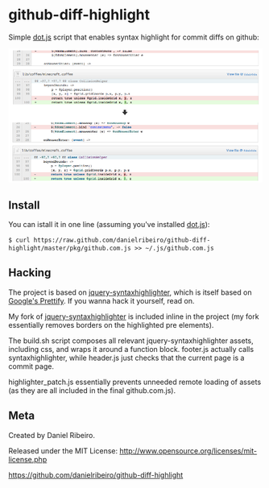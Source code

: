 github-diff-highlight
=====================

Simple [dot.js](http://defunkt.io/dotjs/) script that enables syntax highlight for commit diffs on github:

![](https://github.com/danielribeiro/github-diff-highlight/raw/master/docs/example.png)

Install
-----

You can istall it in one line (assuming you've installed [dot.js](http://defunkt.io/dotjs/)):

	$ curl https://raw.github.com/danielribeiro/github-diff-highlight/master/pkg/github.com.js >> ~/.js/github.com.js

Hacking
-----
The project is based on [jquery-syntaxhighlighter](http://balupton.github.com/jquery-syntaxhighlighter/demo/), which is itself based on [Google's Prettify](http://code.google.com/p/google-code-prettify/). If you wanna hack it yourself, read on.

My fork of [jquery-syntaxhighlighter](https://github.com/balupton/jquery-syntaxhighlighter) is included inline in the project (my fork essentially removes borders on the highlighted pre elements).

The build.sh script composes all relevant jquery-syntaxhighlighter assets, including css, and wraps it around a function block. footer.js actually calls syntaxhighlighter, while header.js just checks that the current page is a commit page.

highlighter_patch.js essentially prevents unneeded remote loading of assets (as they are all included in the final github.com.js).


Meta
----

Created by Daniel Ribeiro. 

Released under the MIT License: http://www.opensource.org/licenses/mit-license.php

https://github.com/danielribeiro/github-diff-highlight
